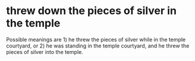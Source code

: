 
# threw down the pieces of silver in the temple
Possible meanings are 1) he threw the pieces of silver while in the temple courtyard, or 2) he was standing in the temple courtyard, and he threw the pieces of silver into the temple.